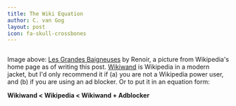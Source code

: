 ```yaml
---
title: The Wiki Equation
author: C. van Gog
layout: post
icon: fa-skull-crossbones
---
```


<span class="image left"><img src="{{ 'assets/images/Pierre-Auguste_Renoir,_French_-_The_Large_Bathers_-_Google_Art_Project.jpg' | relative_url }}" alt="" /></span>

Image above: <a href="https://www.wikiwand.com/en/Les_Grandes_Baigneuses_(Renoir)">Les Grandes Baigneuses</a> by Renoir, a picture from Wikipedia's home page as of writing this post. <a href="https://www.wikiwand.com/">Wikiwand</a> is Wikipedia in a modern jacket, but I'd only recommend it if (a) you are not a Wikipedia power user, and (b) if you are using an ad blocker. Or to put it in an equation form:

<b>Wikiwand < Wikipedia < Wikiwand + Adblocker</b>
